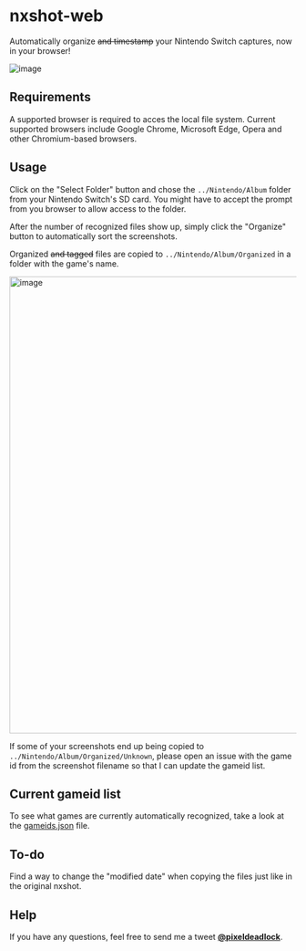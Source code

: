 # nxshot-web
Automatically organize ~~and timestamp~~ your Nintendo Switch captures, now in your browser!

![image](https://user-images.githubusercontent.com/17756301/180696032-28916212-8851-49bf-a4df-2eabebaa4c4f.png)

## Requirements

A supported browser is required to acces the local file system. Current supported browsers include Google Chrome, Microsoft Edge, Opera and other Chromium-based browsers.

## Usage

Click on the "Select Folder" button and chose the ``../Nintendo/Album`` folder from your Nintendo Switch's SD card. You might have to accept the prompt from you browser to allow access to the folder.

After the number of recognized files show up, simply click the "Organize" button to automatically sort the screenshots.

Organized ~~and tagged~~ files are copied to ``../Nintendo/Album/Organized`` in a folder with the game's name.

<img width="801" alt="image" src="https://user-images.githubusercontent.com/17756301/178522830-a8979460-c4aa-43d0-ad52-38d3efabe11d.png">

If some of your screenshots end up being copied to ``../Nintendo/Album/Organized/Unknown``, please open an issue with the game id from the screenshot filename so that I can update the gameid list.

## Current gameid list

To see what games are currently automatically recognized, take a look at the [gameids.json](src/data/gameids.json) file.

## To-do

Find a way to change the "modified date" when copying the files just like in the original nxshot.

## Help

If you have any questions, feel free to send me a tweet [**@pixeldeadlock**](https://twitter.com/pixeldeadlock).
